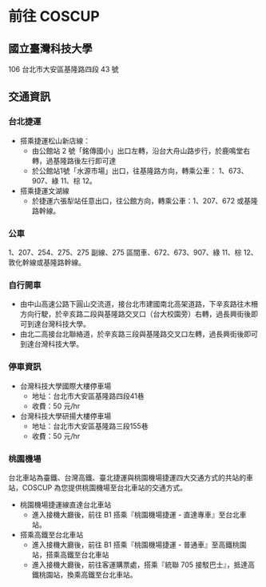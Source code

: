 <script setup>
import LeafMap from '../.vitepress/components/LeafMap.vue'
</script>

# 前往 COSCUP

## 國立臺灣科技大學

106 台北市大安區基隆路四段 43 號

<LeafMap />

## 交通資訊

### 台北捷運

- 搭乘捷運松山新店線：
    - 由公館站 2 號「銘傳國小」出口左轉，沿台大舟山路步行，於鹿鳴堂右轉，過基隆路後左行即可達
    - 於公館站1號「水源市場」出口，往基隆路方向，轉乘公車： 1、673、907、綠 11、棕 12。
- 搭乘捷運文湖線
    - 於捷運六張犁站任意出口，往公館方向，轉乘公車：1、207、672 或基隆路幹線。

### 公車

1、207、254、275、275 副線、275 區間車、672、673、907、綠 11、棕 12、敦化幹線或基隆路幹線。


### 自行開車

- 由中山高速公路下圓山交流道，接台北市建國南北高架道路，下辛亥路往木柵方向行駛，於辛亥路二段與基隆路交叉口（台大校園旁）右轉，過長興街後即可到達台灣科技大學。
- 由北二高接台北聯絡道，於辛亥路三段與基隆路交叉口左轉，過長興街後即可到達台灣科技大學。

### 停車資訊

- 台灣科技大學國際大樓停車場
    - 地址：台北市大安區基隆路四段41巷
    - 收費：50 元/hr
- 台灣科技大學研揚大樓停車場
    - 地址：台北市大安區基隆路三段155巷
    - 收費：50 元/hr

### 桃園機場

台北車站為臺鐵、台灣高鐵、臺北捷運與桃園機場捷運四大交通方式的共站的車站，COSCUP 為您提供桃園機場至台北車站的交通方式。

- 桃園機場捷運線直達台北車站
    - 進入接機大廳後，前往 B1 搭乘『桃園機場捷運 - 直達專車』至台北車站。
- 搭乘高鐵至台北車站
    - 進入接機大廳後，前往 B1 搭乘『桃園機場捷運 - 普通車』至高鐵桃園站，搭乘高鐵至台北車站
    - 進入接機大廳後，前往客運購票處，搭乘『統聯 705 接駁巴士』，抵達高鐵桃園站，換乘高鐵至台北車站。


